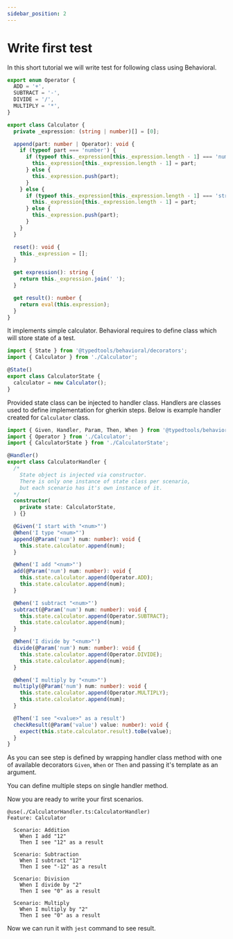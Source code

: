 ```yaml
---
sidebar_position: 2
---
```


# Write first test

In this short tutorial we will write test for following class using Behavioral.

```typescript title="Calculator.ts"
export enum Operator {
  ADD = '+',
  SUBTRACT = '-',
  DIVIDE = '/',
  MULTIPLY = '*',
}

export class Calculator {
  private _expression: (string | number)[] = [0];

  append(part: number | Operator): void {
    if (typeof part === 'number') {
      if (typeof this._expression[this._expression.length - 1] === 'number') {
        this._expression[this._expression.length - 1] = part;
      } else {
        this._expression.push(part);
      }
    } else {
      if (typeof this._expression[this._expression.length - 1] === 'string') {
        this._expression[this._expression.length - 1] = part;
      } else {
        this._expression.push(part);
      }
    }
  }

  reset(): void {
    this._expression = [];
  }

  get expression(): string {
    return this._expression.join(' ');
  }

  get result(): number {
    return eval(this.expression);
  }
}
```

It implements simple calculator. Behavioral requires to define class which will store state of a test.

```typescript title="CalculatorState.ts"
import { State } from '@typedtools/behavioral/decorators';
import { Calculator } from './Calculator';

@State()
export class CalculatorState {
  calculator = new Calculator();
}
```

Provided state class can be injected to handler class. Handlers are classes used to define implementation for gherkin steps. Below is example handler created for `Calculator` class.

```typescript title="CalculatorHandler.ts"
import { Given, Handler, Param, Then, When } from '@typedtools/behavioral/decorators';
import { Operator } from './Calculator';
import { CalculatorState } from './CalculatorState';

@Handler()
export class CalculatorHandler {
  /*
    State object is injected via constructor.
    There is only one instance of state class per scenario, 
    but each scenario has it's own instance of it.
  */
  constructor(
    private state: CalculatorState,
  ) {}

  @Given('I start with "<num>"')
  @When('I type "<num>"')
  append(@Param('num') num: number): void {
    this.state.calculator.append(num);
  }

  @When('I add "<num>"')
  add(@Param('num') num: number): void {
    this.state.calculator.append(Operator.ADD);
    this.state.calculator.append(num);
  }

  @When('I subtract "<num>"')
  subtract(@Param('num') num: number): void {
    this.state.calculator.append(Operator.SUBTRACT);
    this.state.calculator.append(num);
  }

  @When('I divide by "<num>"')
  divide(@Param('num') num: number): void {
    this.state.calculator.append(Operator.DIVIDE);
    this.state.calculator.append(num);
  }

  @When('I multiply by "<num>"')
  multiply(@Param('num') num: number): void {
    this.state.calculator.append(Operator.MULTIPLY);
    this.state.calculator.append(num);
  }

  @Then('I see "<value>" as a result')
  checkResult(@Param('value') value: number): void {
    expect(this.state.calculator.result).toBe(value);
  }
}
```

As you can see step is defined by wrapping handler class method with one of available decorators `Given`, `When` or `Then` and passing it's template as an argument.

You can define multiple steps on single handler method.

Now you are ready to write your first scenarios.

```feature title="calculator.feature"
@use(./CalculatorHandler.ts:CalculatorHandler)
Feature: Calculator

  Scenario: Addition
    When I add "12"
    Then I see "12" as a result

  Scenario: Subtraction
    When I subtract "12"
    Then I see "-12" as a result

  Scenario: Division
    When I divide by "2"
    Then I see "0" as a result

  Scenario: Multiply
    When I multiply by "2"
    Then I see "0" as a result
```

Now we can run it with `jest` command to see result.
